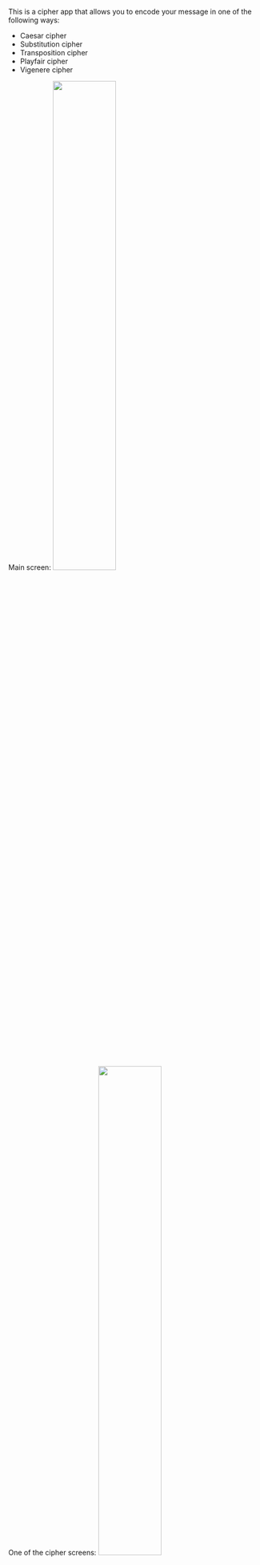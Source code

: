 This is a cipher app that allows you to encode your message in one of the following ways:
<ul>
<li> Caesar cipher </li>
<li> Substitution cipher </li>
<li> Transposition cipher </li>
<li> Playfair cipher </li>
<li> Vigenere cipher </li>
</ul>

Main screen:
<img src = "https://i.imgur.com/jvxIyko.png" width = "50%" height = "50%">

One of the cipher screens:
<img src = "https://i.imgur.com/6hETxJ9.png" width = "50%" height = "50%">

